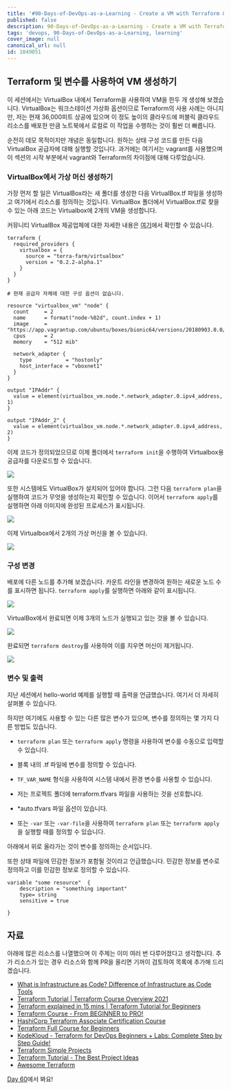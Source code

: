 ```yaml
---
title: '#90-Days-of-DevOps-as-a-Learning - Create a VM with Terraform & Variables - Day 59'
published: false
description: 90-Days-of-DevOps-as-a-Learning - Create a VM with Terraform & Variables
tags: 'devops, 90-Days-of-DevOps-as-a-Learning, learning'
cover_image: null
canonical_url: null
id: 1049051
---
```


## Terraform 및 변수를 사용하여 VM 생성하기

이 세션에서는 VirtualBox 내에서 Terraform을 사용하여 VM을 한두 개 생성해 보겠습니다. VirtualBox는 워크스테이션 가상화 옵션이므로 Terraform의 사용 사례는 아니지만, 저는 현재 36,000피트 상공에 있으며 이 정도 높이의 클라우드에 퍼블릭 클라우드 리소스를 배포한 만큼 노트북에서 로컬로 이 작업을 수행하는 것이 훨씬 더 빠릅니다.

순전히 데모 목적이지만 개념은 동일합니다. 원하는 상태 구성 코드를 만든 다음 VirtualBox 공급자에 대해 실행할 것입니다. 과거에는 여기서는 vagrant를 사용했으며 이 섹션의 시작 부분에서 vagrant와 Terraform의 차이점에 대해 다루었습니다.

### VirtualBox에서 가상 머신 생성하기

가장 먼저 할 일은 VirtualBox라는 새 폴더를 생성한 다음 VirtualBox.tf 파일을 생성하고 여기에서 리소스를 정의하는 것입니다. VirtualBox 폴더에서 VirtualBox.tf로 찾을 수 있는 아래 코드는 Virtualbox에 2개의 VM을 생성합니다.

커뮤니티 VirtualBox 제공업체에 대한 자세한 내용은 [여기](https://registry.terraform.io/providers/terra-farm/virtualbox/latest/docs/resources/vm)에서 확인할 수 있습니다.

```
terraform {
  required_providers {
    virtualbox = {
      source = "terra-farm/virtualbox"
      version = "0.2.2-alpha.1"
    }
  }
}

# 현재 공급자 자체에 대한 구성 옵션이 없습니다.

resource "virtualbox_vm" "node" {
  count     = 2
  name      = format("node-%02d", count.index + 1)
  image     = "https://app.vagrantup.com/ubuntu/boxes/bionic64/versions/20180903.0.0/providers/virtualbox.box"
  cpus      = 2
  memory    = "512 mib"

  network_adapter {
    type           = "hostonly"
    host_interface = "vboxnet1"
  }
}

output "IPAddr" {
  value = element(virtualbox_vm.node.*.network_adapter.0.ipv4_address, 1)
}

output "IPAddr_2" {
  value = element(virtualbox_vm.node.*.network_adapter.0.ipv4_address, 2)
}

```

이제 코드가 정의되었으므로 이제 폴더에서 `terraform init`을 수행하여 Virtualbox용 공급자를 다운로드할 수 있습니다.

![](/2022/Days/Images/Day59_IAC1.png)

또한 시스템에도 VirtualBox가 설치되어 있어야 합니다. 그런 다음 `terraform plan`을 실행하여 코드가 무엇을 생성하는지 확인할 수 있습니다. 이어서 `terraform apply`를 실행하면 아래 이미지에 완성된 프로세스가 표시됩니다.

![](/2022/Days/Images/Day59_IAC2.png)

이제 Virtualbox에서 2개의 가상 머신을 볼 수 있습니다.

![](/2022/Days/Images/Day59_IAC3.png)

### 구성 변경

배포에 다른 노드를 추가해 보겠습니다. 카운트 라인을 변경하여 원하는 새로운 노드 수를 표시하면 됩니다. `terraform apply`를 실행하면 아래와 같이 표시됩니다.

![](/2022/Days/Images/Day59_IAC4.png)

VirtualBox에서 완료되면 이제 3개의 노드가 실행되고 있는 것을 볼 수 있습니다.

![](/2022/Days/Images/Day59_IAC5.png)

완료되면 `terraform destroy`를 사용하여 이를 지우면 머신이 제거됩니다.

![](/2022/Days/Images/Day59_IAC6.png)

### 변수 및 출력

지난 세션에서 hello-world 예제를 실행할 때 출력을 언급했습니다. 여기서 더 자세히 살펴볼 수 있습니다.

하지만 여기에도 사용할 수 있는 다른 많은 변수가 있으며, 변수를 정의하는 몇 가지 다른 방법도 있습니다.

- `terraform plan` 또는 `terraform apply` 명령을 사용하여 변수를 수동으로 입력할 수 있습니다.

- 블록 내의 .tf 파일에 변수를 정의할 수 있습니다.

- `TF_VAR_NAME` 형식을 사용하여 시스템 내에서 환경 변수를 사용할 수 있습니다.

- 저는 프로젝트 폴더에 terraform.tfvars 파일을 사용하는 것을 선호합니다.

- \*auto.tfvars 파일 옵션이 있습니다.

- 또는 `-var` 또는 `-var-file`을 사용하여 `terraform plan` 또는 `terraform apply`을 실행할 때를 정의할 수 있습니다.

아래에서 위로 올라가는 것이 변수를 정의하는 순서입니다.

또한 상태 파일에 민감한 정보가 포함될 것이라고 언급했습니다. 민감한 정보를 변수로 정의하고 이를 민감한 정보로 정의할 수 있습니다.

```
variable "some resource"  {
    description = "something important"
    type= string
    sensitive = true

}
```

## 자료

아래에 많은 리소스를 나열했으며 이 주제는 이미 여러 번 다루어졌다고 생각합니다. 추가 리소스가 있는 경우 리소스와 함께 PR을 올리면 기꺼이 검토하여 목록에 추가해 드리겠습니다.

- [What is Infrastructure as Code? Difference of Infrastructure as Code Tools](https://www.youtube.com/watch?v=POPP2WTJ8es)
- [Terraform Tutorial | Terraform Course Overview 2021](https://www.youtube.com/watch?v=m3cKkYXl-8o)
- [Terraform explained in 15 mins | Terraform Tutorial for Beginners](https://www.youtube.com/watch?v=l5k1ai_GBDE)
- [Terraform Course - From BEGINNER to PRO!](https://www.youtube.com/watch?v=7xngnjfIlK4&list=WL&index=141&t=16s)
- [HashiCorp Terraform Associate Certification Course](https://www.youtube.com/watch?v=V4waklkBC38&list=WL&index=55&t=111s)
- [Terraform Full Course for Beginners](https://www.youtube.com/watch?v=EJ3N-hhiWv0&list=WL&index=39&t=27s)
- [KodeKloud - Terraform for DevOps Beginners + Labs: Complete Step by Step Guide!](https://www.youtube.com/watch?v=YcJ9IeukJL8&list=WL&index=16&t=11s)
- [Terraform Simple Projects](https://terraform.joshuajebaraj.com/)
- [Terraform Tutorial - The Best Project Ideas](https://www.youtube.com/watch?v=oA-pPa0vfks)
- [Awesome Terraform](https://github.com/shuaibiyy/awesome-terraform)

[Day 60](day60.md)에서 봐요!

